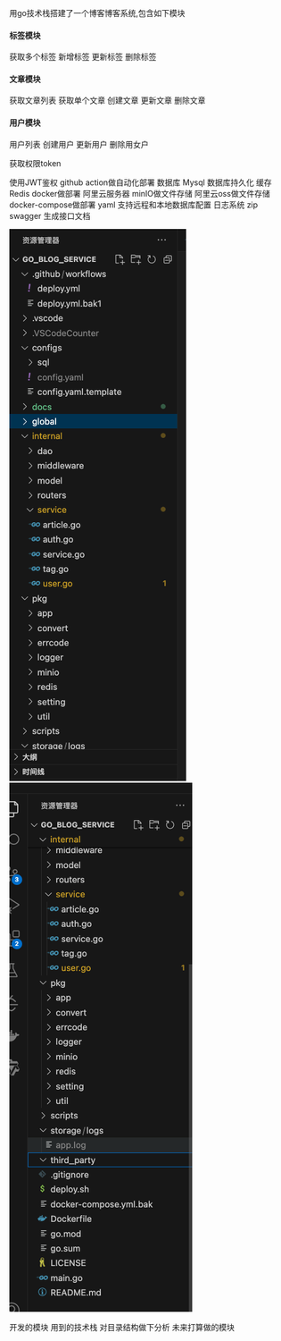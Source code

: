 用go技术栈搭建了一个博客博客系统,包含如下模块

#### 标签模块
获取多个标签
新增标签
更新标签
删除标签


#### 文章模块
获取文章列表
获取单个文章
创建文章
更新文章
删除文章


#### 用户模块
用户列表
创建用户
更新用户
删除用女户

获取权限token



使用JWT鉴权
github  action做自动化部署
数据库  Mysql
数据库持久化
缓存  Redis
docker做部署
阿里云服务器
minIO做文件存储
阿里云oss做文件存储
docker-compose做部署
yaml 支持远程和本地数据库配置
日志系统 zip
swagger 生成接口文档


![alt text](./images/image.png)
![alt text](./images/image-1.png)


开发的模块
用到的技术栈
对目录结构做下分析
未来打算做的模块